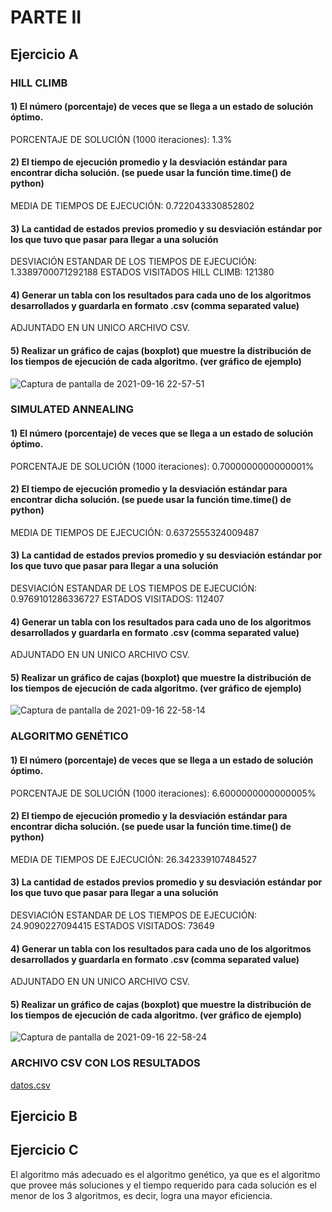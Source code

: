 
# PARTE II
## Ejercicio A
### HILL CLIMB
#### 1) El número (porcentaje) de veces que se llega a un estado de solución óptimo.
PORCENTAJE DE SOLUCIÓN (1000 iteraciones): 1.3%
#### 2) El tiempo de ejecución promedio y la desviación estándar para encontrar dicha solución. (se puede usar la función time.time() de python)
MEDIA DE TIEMPOS DE EJECUCIÓN: 0.722043330852802
#### 3) La cantidad de estados previos promedio y su desviación estándar por los que tuvo que pasar para llegar a una solución
DESVIACIÓN ESTANDAR DE LOS TIEMPOS DE EJECUCIÓN: 1.3389700071292188
ESTADOS VISITADOS HILL CLIMB: 121380
#### 4) Generar un tabla con los resultados para cada uno de los algoritmos desarrollados y guardarla en formato .csv (comma separated value)
ADJUNTADO EN UN UNICO ARCHIVO CSV.
#### 5) Realizar un gráfico de cajas (boxplot) que muestre la distribución de los tiempos de ejecución de cada algoritmo. (ver gráfico de ejemplo)
![Captura de pantalla de 2021-09-16 22-57-51](https://user-images.githubusercontent.com/63267942/133712717-92a23034-9b28-414a-a5b3-08819b768300.png)


### SIMULATED ANNEALING
#### 1) El número (porcentaje) de veces que se llega a un estado de solución óptimo.
PORCENTAJE DE SOLUCIÓN (1000 iteraciones): 0.7000000000000001%
#### 2) El tiempo de ejecución promedio y la desviación estándar para encontrar dicha solución. (se puede usar la función time.time() de python)
MEDIA DE TIEMPOS DE EJECUCIÓN: 0.6372555324009487
#### 3) La cantidad de estados previos promedio y su desviación estándar por los que tuvo que pasar para llegar a una solución
DESVIACIÓN ESTANDAR DE LOS TIEMPOS DE EJECUCIÓN: 0.9769101286336727
ESTADOS VISITADOS: 112407
#### 4) Generar un tabla con los resultados para cada uno de los algoritmos desarrollados y guardarla en formato .csv (comma separated value)
ADJUNTADO EN UN UNICO ARCHIVO CSV.
#### 5) Realizar un gráfico de cajas (boxplot) que muestre la distribución de los tiempos de ejecución de cada algoritmo. (ver gráfico de ejemplo)
![Captura de pantalla de 2021-09-16 22-58-14](https://user-images.githubusercontent.com/63267942/133713231-7b4c5847-a168-4bc4-b614-79d88e691bd7.png)



### ALGORITMO GENÉTICO
#### 1) El número (porcentaje) de veces que se llega a un estado de solución óptimo.
PORCENTAJE DE SOLUCIÓN (1000 iteraciones): 6.6000000000000005%
#### 2) El tiempo de ejecución promedio y la desviación estándar para encontrar dicha solución. (se puede usar la función time.time() de python)
MEDIA DE TIEMPOS DE EJECUCIÓN: 26.342339107484527
#### 3) La cantidad de estados previos promedio y su desviación estándar por los que tuvo que pasar para llegar a una solución
DESVIACIÓN ESTANDAR DE LOS TIEMPOS DE EJECUCIÓN: 24.9090227094415
ESTADOS VISITADOS: 73649
#### 4) Generar un tabla con los resultados para cada uno de los algoritmos desarrollados y guardarla en formato .csv (comma separated value)
ADJUNTADO EN UN UNICO ARCHIVO CSV.
#### 5) Realizar un gráfico de cajas (boxplot) que muestre la distribución de los tiempos de ejecución de cada algoritmo. (ver gráfico de ejemplo)

![Captura de pantalla de 2021-09-16 22-58-24](https://user-images.githubusercontent.com/63267942/133713503-2ca7c619-596b-4ac6-8294-8cd427f0cf10.png)

### ARCHIVO CSV CON LOS RESULTADOS
[datos.csv](https://github.com/Mauro-1998/ia-uncuyo-2021/files/7182092/datos.csv)

## Ejercicio B
## Ejercicio C
El algoritmo más adecuado es el algoritmo genético, ya que es el algoritmo que provee más soluciones y el tiempo requerido para cada solución es el menor de los 3 algoritmos, es decir, logra una mayor eficiencia. 
